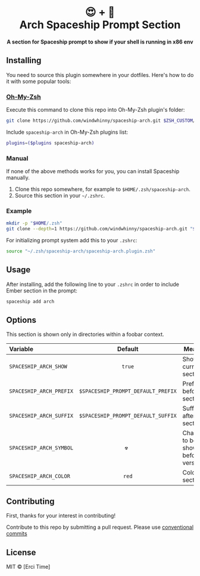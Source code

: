 <h1 align="center">
  😍 + 🚀
  <br>Arch Spaceship Prompt Section<br>
</h1>

<h4 align="center">
  A section for Spaceship prompt to show if your shell is running in x86 env
</h4>

## Installing

You need to source this plugin somewhere in your dotfiles. Here's how to do it with some popular tools:

### [Oh-My-Zsh]

Execute this command to clone this repo into Oh-My-Zsh plugin's folder:

```zsh
git clone https://github.com/windwhinny/spaceship-arch.git $ZSH_CUSTOM/plugins/spaceship-arch
```

Include `spaceship-arch` in Oh-My-Zsh plugins list:

```zsh
plugins=($plugins spaceship-arch)
```

### Manual

If none of the above methods works for you, you can install Spaceship manually.

1. Clone this repo somewhere, for example to `$HOME/.zsh/spaceship-arch`.
2. Source this section in your `~/.zshrc`.

### Example

```zsh
mkdir -p "$HOME/.zsh"
git clone --depth=1 https://github.com/windwhinny/spaceship-arch.git "$HOME/.zsh/spaceship-arch"
```

For initializing prompt system add this to your `.zshrc`:

```zsh title=".zshrc"
source "~/.zsh/spaceship-arch/spaceship-arch.plugin.zsh"
```

## Usage

After installing, add the following line to your `.zshrc` in order to include Ember section in the prompt:

```zsh
spaceship add arch
```

## Options

This section is shown only in directories within a foobar context.

| Variable                   |              Default               | Meaning                              |
| :------------------------- | :--------------------------------: | ------------------------------------ |
| `SPACESHIP_ARCH_SHOW`   |               `true`               | Show current section                 |
| `SPACESHIP_ARCH_PREFIX` | `$SPACESHIP_PROMPT_DEFAULT_PREFIX` | Prefix before section                |
| `SPACESHIP_ARCH_SUFFIX` | `$SPACESHIP_PROMPT_DEFAULT_SUFFIX` | Suffix after section                 |
| `SPACESHIP_ARCH_SYMBOL` |               `︎☢︎ `                | Character to be shown before version |
| `SPACESHIP_ARCH_COLOR`  |             `red`               | Color of section                     |

## Contributing

First, thanks for your interest in contributing!

Contribute to this repo by submitting a pull request. Please use [conventional commits](https://www.conventionalcommits.org/)

## License

MIT © [Erci Time]

<!-- References -->

[Oh-My-Zsh]: https://ohmyz.sh/
[zplug]: https://github.com/zplug/zplug
[antigen]: https://antigen.sharats.me/
[antibody]: https://getantibody.github.io/
[zinit]: https://github.com/zdharma/zinit
[zgen]: https://github.com/tarjoilija/zgen
[sheldon]: https://sheldon.cli.rs/
